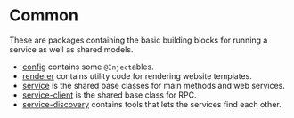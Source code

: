 # Common

These are packages containing the basic building blocks for running a service as well
as shared models. 

* [config](config/) contains some `@Inject`ables.
* [renderer](renderer/) contains utility code for rendering website templates.
* [service](service/) is the shared base classes for main methods and web services.
* [service-client](service-client/) is the shared base class for RPC.
* [service-discovery](service-discovery) contains tools that lets the services find each other.